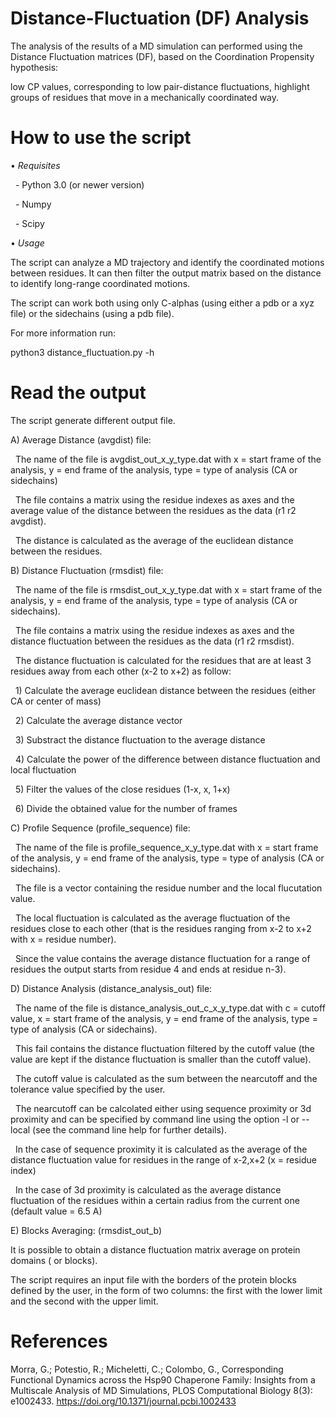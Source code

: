 # Distance-Fluctuation (DF) Analysis


The analysis of the results of a MD simulation can performed using the Distance Fluctuation matrices (DF), based on the Coordination Propensity hypothesis:

low CP values, corresponding to low pair-distance fluctuations, highlight groups of residues that move in a mechanically coordinated way.

# How to use the script

• _Requisites_

  - Python 3.0 (or newer version)

  - Numpy

  - Scipy

• _Usage_

The script can analyze a MD trajectory and identify the coordinated motions between residues. It can then filter the output matrix based on the distance to identify long-range coordinated motions.

The script can work both using only C-alphas (using either a pdb or a xyz file) or the sidechains (using a pdb file).

For more information run:

python3 distance_fluctuation.py -h



# Read the output

The script generate different output file.

A) Average Distance (avgdist) file:

  The name of the file is avgdist_out_x_y_type.dat with x = start frame of the analysis, y = end frame of the analysis, type = type of analysis (CA or sidechains)

  The file contains a matrix using the residue indexes as axes and the average value of the distance between the residues as the data (r1 r2 avgdist).

  The distance is calculated as the average of the euclidean distance between the residues.

B) Distance Fluctuation (rmsdist) file:

  The name of the file is rmsdist_out_x_y_type.dat with x = start frame of the analysis, y = end frame of the analysis, type = type of analysis (CA or sidechains).

  The file contains a matrix using the residue indexes as axes and the distance fluctuation between the residues as the data (r1 r2 rmsdist).

  The distance fluctuation is calculated for the residues that are at least 3 residues away from each other (x-2 to x+2) as follow:

  1) Calculate the average euclidean distance between the residues (either CA or center of mass)

  2) Calculate the average distance vector

  3) Substract the distance fluctuation to the average distance

  4) Calculate the power of the difference between distance fluctuation and local fluctuation

  5) Filter the values of the close residues (1-x, x, 1+x)

  6) Divide the obtained value for the number of frames

C) Profile Sequence (profile_sequence) file:

  The name of the file is profile_sequence_x_y_type.dat with x = start frame of the analysis, y = end frame of the analysis, type = type of analysis (CA or sidechains).

  The file is a vector containing the residue number and the local flucutation value.

  The local fluctuation is calculated as the average fluctuation of the residues close to each other (that is the residues ranging from x-2 to x+2 with x = residue number).

  Since the value contains the average distance fluctuation for a range of residues the output starts from residue 4 and ends at residue n-3).

D) Distance Analysis (distance_analysis_out) file:

  The name of the file is distance_analysis_out_c_x_y_type.dat with c = cutoff value, x = start frame of the analysis, y = end frame of the analysis, type = type of analysis (CA or sidechains).

  This fail contains the distance fluctuation filtered by the cutoff value (the value are kept if the distance fluctuation is smaller than the cutoff value).

  The cutoff value is calculated as the sum between the nearcutoff and the tolerance value specified by the user.

  The nearcutoff can be calcolated either using sequence proximity or 3d proximity and can be specified by command line using the option -l or --local (see the command line help for further details).

  In the case of sequence proximity it is calculated as the average of the distance fluctuation value for residues in the range of x-2,x+2 (x = residue index)

  In the case of 3d proximity is calculated as the average distance fluctuation of the residues within a certain radius from the current one (default value = 6.5 A)

E) Blocks Averaging: (rmsdist_out_b)

It is possible to obtain a distance fluctuation matrix average on protein domains ( or blocks).

The script requires an input file with the borders of the protein blocks defined by the user, in the form of two columns: the first with the lower limit and the second with the upper limit.

# References
Morra, G.; Potestio, R.; Micheletti, C.; Colombo, G., Corresponding Functional Dynamics across the Hsp90 Chaperone Family: Insights from a Multiscale Analysis of MD Simulations, PLOS Computational Biology 8(3): e1002433. 
https://doi.org/10.1371/journal.pcbi.1002433
